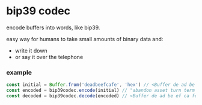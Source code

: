 # bip39 codec

encode buffers into words, like bip39.

easy way for humans to take small amounts of binary data and:
- write it down
- or say it over the telephone

### example

```js
const initial = Buffer.from('deadbeefcafe', 'hex') // <Buffer de ad be ef ca fe>
const encoded = bip39codec.encode(initial) // "abandon asset turn term sand garlic"
const decoded = bip39codec.decode(encoded) // <Buffer de ad be ef ca fe>
```